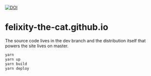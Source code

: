 [![DOI](https://zenodo.org/badge/278143865.svg)](https://zenodo.org/badge/latestdoi/278143865)

# felixity-the-cat.github.io

The source code lives in the dev branch and the distribution itself that powers the site lives on master.

```sh
yarn
yarn up
yarn build
yarn deploy
```
